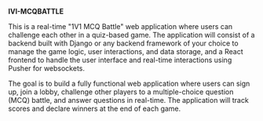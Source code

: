 **IVI-MCQBATTLE**

This is a real-time "1V1 MCQ Battle" web application where users can challenge
each other in a quiz-based game. The application will consist of a backend built with Django or
any backend framework of your choice to manage the game logic, user interactions, and data
storage, and a React frontend to handle the user interface and real-time interactions using
Pusher for websockets.

The goal is to build a fully functional web application where users can sign up, join a lobby,
challenge other players to a multiple-choice question (MCQ) battle, and answer questions in
real-time. The application will track scores and declare winners at the end of each game.


